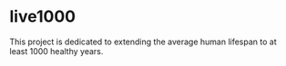 # live1000

This project is dedicated to extending the average human lifespan to at least 1000 healthy years.
